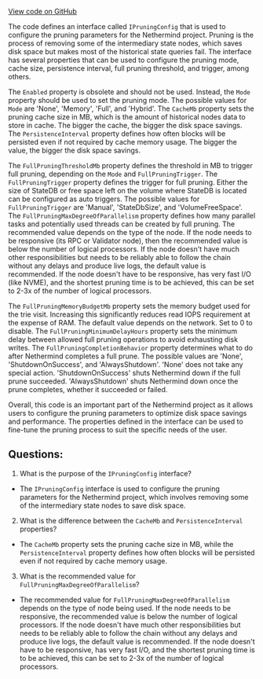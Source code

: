 [View code on GitHub](https://github.com/NethermindEth/nethermind/src/Nethermind/Nethermind.Db/IPruningConfig.cs)

The code defines an interface called `IPruningConfig` that is used to configure the pruning parameters for the Nethermind project. Pruning is the process of removing some of the intermediary state nodes, which saves disk space but makes most of the historical state queries fail. The interface has several properties that can be used to configure the pruning mode, cache size, persistence interval, full pruning threshold, and trigger, among others.

The `Enabled` property is obsolete and should not be used. Instead, the `Mode` property should be used to set the pruning mode. The possible values for `Mode` are 'None', 'Memory', 'Full', and 'Hybrid'. The `CacheMb` property sets the pruning cache size in MB, which is the amount of historical nodes data to store in cache. The bigger the cache, the bigger the disk space savings. The `PersistenceInterval` property defines how often blocks will be persisted even if not required by cache memory usage. The bigger the value, the bigger the disk space savings.

The `FullPruningThresholdMb` property defines the threshold in MB to trigger full pruning, depending on the `Mode` and `FullPruningTrigger`. The `FullPruningTrigger` property defines the trigger for full pruning. Either the size of StateDB or free space left on the volume where StateDB is located can be configured as auto triggers. The possible values for `FullPruningTrigger` are 'Manual', 'StateDbSize', and 'VolumeFreeSpace'. The `FullPruningMaxDegreeOfParallelism` property defines how many parallel tasks and potentially used threads can be created by full pruning. The recommended value depends on the type of the node. If the node needs to be responsive (its RPC or Validator node), then the recommended value is below the number of logical processors. If the node doesn't have much other responsibilities but needs to be reliably able to follow the chain without any delays and produce live logs, the default value is recommended. If the node doesn't have to be responsive, has very fast I/O (like NVME), and the shortest pruning time is to be achieved, this can be set to 2-3x of the number of logical processors.

The `FullPruningMemoryBudgetMb` property sets the memory budget used for the trie visit. Increasing this significantly reduces read IOPS requirement at the expense of RAM. The default value depends on the network. Set to 0 to disable. The `FullPruningMinimumDelayHours` property sets the minimum delay between allowed full pruning operations to avoid exhausting disk writes. The `FullPruningCompletionBehavior` property determines what to do after Nethermind completes a full prune. The possible values are 'None', 'ShutdownOnSuccess', and 'AlwaysShutdown'. 'None' does not take any special action. 'ShutdownOnSuccess' shuts Nethermind down if the full prune succeeded. 'AlwaysShutdown' shuts Nethermind down once the prune completes, whether it succeeded or failed.

Overall, this code is an important part of the Nethermind project as it allows users to configure the pruning parameters to optimize disk space savings and performance. The properties defined in the interface can be used to fine-tune the pruning process to suit the specific needs of the user.
## Questions: 
 1. What is the purpose of the `IPruningConfig` interface?
- The `IPruningConfig` interface is used to configure the pruning parameters for the Nethermind project, which involves removing some of the intermediary state nodes to save disk space.

2. What is the difference between the `CacheMb` and `PersistenceInterval` properties?
- The `CacheMb` property sets the pruning cache size in MB, while the `PersistenceInterval` property defines how often blocks will be persisted even if not required by cache memory usage.

3. What is the recommended value for `FullPruningMaxDegreeOfParallelism`?
- The recommended value for `FullPruningMaxDegreeOfParallelism` depends on the type of node being used. If the node needs to be responsive, the recommended value is below the number of logical processors. If the node doesn't have much other responsibilities but needs to be reliably able to follow the chain without any delays and produce live logs, the default value is recommended. If the node doesn't have to be responsive, has very fast I/O, and the shortest pruning time is to be achieved, this can be set to 2-3x of the number of logical processors.